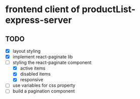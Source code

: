 # frontend client of productList-express-server

## TODO

- [x] layout styling
- [x] implement react-paginate lib
- [ ] styling the react-paginate component
  - [x] active items
  - [x] disabled items
  - [x] responsive
- [ ] use variables for css property
- [ ] build a pagination component
